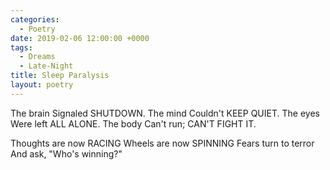 ```yaml
---
categories:
  - Poetry
date: 2019-02-06 12:00:00 +0000
tags:
  - Dreams
  - Late-Night
title: Sleep Paralysis
layout: poetry
---
```


The brain
Signaled
SHUTDOWN.
The mind
Couldn't
KEEP QUIET.
The eyes
Were left
ALL ALONE.
The body
Can't run;
CAN'T FIGHT IT.

Thoughts are now
RACING
Wheels are now
SPINNING
Fears turn to terror
And ask, "Who's winning?"
